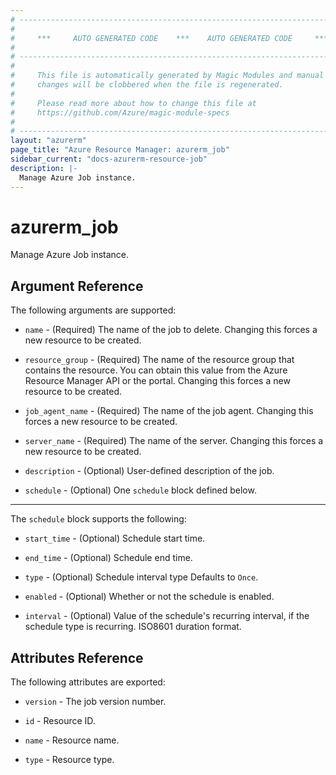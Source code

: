 ```yaml
---
# ----------------------------------------------------------------------------
#
#     ***     AUTO GENERATED CODE    ***    AUTO GENERATED CODE     ***
#
# ----------------------------------------------------------------------------
#
#     This file is automatically generated by Magic Modules and manual
#     changes will be clobbered when the file is regenerated.
#
#     Please read more about how to change this file at
#     https://github.com/Azure/magic-module-specs
#
# ----------------------------------------------------------------------------
layout: "azurerm"
page_title: "Azure Resource Manager: azurerm_job"
sidebar_current: "docs-azurerm-resource-job"
description: |-
  Manage Azure Job instance.
---
```


# azurerm_job

Manage Azure Job instance.


## Argument Reference

The following arguments are supported:

* `name` - (Required) The name of the job to delete. Changing this forces a new resource to be created.

* `resource_group` - (Required) The name of the resource group that contains the resource. You can obtain this value from the Azure Resource Manager API or the portal. Changing this forces a new resource to be created.

* `job_agent_name` - (Required) The name of the job agent. Changing this forces a new resource to be created.

* `server_name` - (Required) The name of the server. Changing this forces a new resource to be created.

* `description` - (Optional) User-defined description of the job.

* `schedule` - (Optional) One `schedule` block defined below.

---

The `schedule` block supports the following:

* `start_time` - (Optional) Schedule start time.

* `end_time` - (Optional) Schedule end time.

* `type` - (Optional) Schedule interval type Defaults to `Once`.

* `enabled` - (Optional) Whether or not the schedule is enabled.

* `interval` - (Optional) Value of the schedule's recurring interval, if the schedule type is recurring. ISO8601 duration format.

## Attributes Reference

The following attributes are exported:

* `version` - The job version number.

* `id` - Resource ID.

* `name` - Resource name.

* `type` - Resource type.
